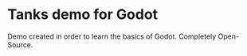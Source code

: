 <h1>Tanks demo for Godot</h1>
<p>Demo created in order to learn the basics of Godot. Completely Open-Source.</p>